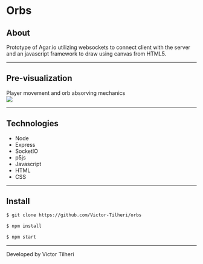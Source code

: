 # Orbs

## About

Prototype of Agar.io utilizing websockets to connect client with the server and an javascript framework to draw using canvas from HTML5.

---

## Pre-visualization
Player movement and orb absorving mechanics<br>
<img src="https://media.giphy.com/media/aUaawV2xmp0TwAq7E6/giphy.gif"/><br>

---

## Technologies

- Node
- Express
- SocketIO
- p5js
- Javascript
- HTML
- CSS

---

## Install

```bash 
$ git clone https://github.com/Victor-Tilheri/orbs

$ npm install

$ npm start
```

---

Developed by Victor Tilheri
